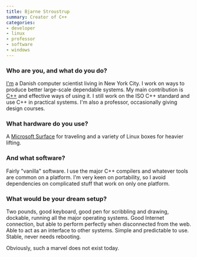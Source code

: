 ```yaml
---
title: Bjarne Stroustrup
summary: Creator of C++
categories:
- developer
- linux
- professor
- software
- windows
---
```


### Who are you, and what do you do?

[I'm](http://www.stroustrup.com/ "Bjarne's website.") a Danish computer scientist living in New York City. I work on ways to produce better large-scale dependable systems. My main contribution is [C++][c-plusplus] and effective ways of using it. I still work on the ISO C++ standard and use C++ in practical systems. I'm also a professor, occasionally giving design courses.

### What hardware do you use?

A [Microsoft Surface][surface-pro-3] for traveling and a variety of Linux boxes for heavier lifting.

### And what software?

Fairly "vanilla" software. I use the major C++ compilers and whatever tools are common on a platform. I'm very keen on portability, so I avoid dependencies on complicated stuff that work on only one platform.

### What would be your dream setup?

Two pounds, good keyboard, good pen for scribbling and drawing, dockable, running all the major operating systems. Good Internet connection, but able to perform perfectly when disconnected from the web. Able to act as an interface to other systems. Simple and predictable to use. Stable, never needs rebooting.

Obviously, such a marvel does not exist today.

[c-plusplus]: https://en.wikipedia.org/wiki/C%2B%2B "A compiled programming language."
[surface-pro-3]: https://en.wikipedia.org/wiki/Microsoft_Surface_Pro_3 "A 12 inch Windows 8.1 Pro tablet."
